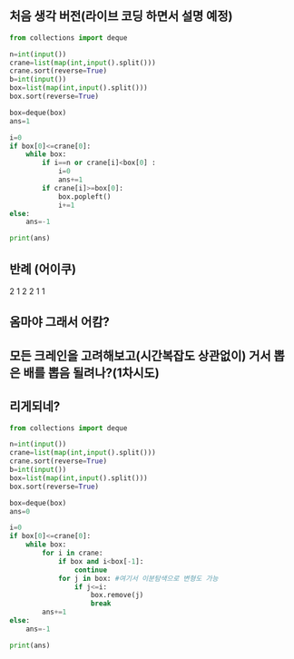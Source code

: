 ## 처음 생각 버전(라이브 코딩 하면서 설명 예정)

```python
from collections import deque

n=int(input())
crane=list(map(int,input().split()))
crane.sort(reverse=True)
b=int(input())
box=list(map(int,input().split()))
box.sort(reverse=True)

box=deque(box)
ans=1

i=0
if box[0]<=crane[0]:
    while box:
        if i==n or crane[i]<box[0] :
            i=0
            ans+=1
        if crane[i]>=box[0]:
            box.popleft()
            i+=1
else:
    ans=-1

print(ans)
```

## 반례 (어이쿠)

2 1
2 2 1 1

## 옴마야 그래서 어캄?
## 모든 크레인을 고려해보고(시간복잡도 상관없이) 거서 뽑은 배를 뽑음 될려나?(1차시도)


## 리게되네?

```python
from collections import deque

n=int(input())
crane=list(map(int,input().split()))
crane.sort(reverse=True)
b=int(input())
box=list(map(int,input().split()))
box.sort(reverse=True)

box=deque(box)
ans=0

i=0
if box[0]<=crane[0]:
    while box:
        for i in crane:
            if box and i<box[-1]:
                continue
            for j in box: #여기서 이분탐색으로 변형도 가능
                if j<=i:
                    box.remove(j)
                    break
        ans+=1
else:
    ans=-1

print(ans)
```
